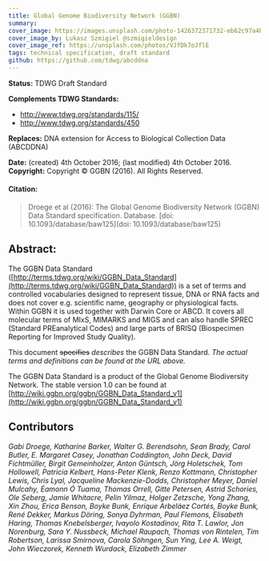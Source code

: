 ```yaml
---
title: Global Genome Biodiversity Network (GGBN) 
summary: 
cover_image: https://images.unsplash.com/photo-1426372371732-eb62c97a4b98
cover_image_by: Lukasz Szmigiel @szmigieldesign
cover_image_ref: https://unsplash.com/photos/VJfDk7oJflE
tags: technical specification, draft standard
github: https://github.com/tdwg/abcddna
---
```


**Status:**  TDWG Draft Standard

**Complements TDWG Standards:**
 - http://www.tdwg.org/standards/115/
 - http://www.tdwg.org/standards/450 

**Replaces:** DNA extension for Access to Biological Collection Data (ABCDDNA)

**Date:** (created) 4th October 2016; (last modified) 4th October 2016.
**Copyright:** Copyright © GGBN (2016). All Rights Reserved. 

#### Citation: 
> Droege et al (2016): The Global Genome Biodiversity Network (GGBN) Data Standard specification. Database. [doi: 10.1093/database/baw125](doi: 10.1093/database/baw125)

## Abstract:

The GGBN Data Standard ([http://terms.tdwg.org/wiki/GGBN_Data_Standard](http://terms.tdwg.org/wiki/GGBN_Data_Standard)) is a set of terms and controlled vocabularies designed to represent tissue, DNA or RNA facts and does not cover e.g. scientific name, geography or physiological facts. Within GGBN it is used together with Darwin Core or ABCD. It covers all molecular terms of MIxS, MIMARKS and MIGS and can also handle SPREC (Standard PREanalytical Codes) and large parts of BRISQ (Biospecimen Reporting for Improved Study Quality).

This document ~~specifies~~ _describes_ the GGBN Data Standard. _The actual terms and definitions can be found at the URL above._

The GGBN Data Standard is a product of the Global Genome Biodiversity Network. The stable version 1.0 can be found at [http://wiki.ggbn.org/ggbn/GGBN_Data_Standard_v1](http://wiki.ggbn.org/ggbn/GGBN_Data_Standard_v1) 

## Contributors

_Gabi Droege, Katharine Barker, Walter G. Berendsohn, Sean Brady, Carol Butler, E. Margaret Casey, Jonathan Coddington, John Deck, David Fichtmüller, Birgit Gemeinholzer, Anton Güntsch, Jörg Holetschek, Tom Hollowell, Patricia Kelbert, Hans-Peter Klenk, Renzo Kottmann, Christopher Lewis, Chris Lyal, Jacqueline Mackenzie-Dodds, Christopher Meyer, Daniel Mulcahy, Éamonn Ó Tuama, Thomas Orrell, Gitte Petersen, Astrid Schories, Ole Seberg, Jamie Whitacre, Pelin Yilmaz, Holger Zetzsche, Yong Zhang, Xin Zhou, Erica Benson, Boyke Bunk, Enrique Arbeláez Cortés, Boyke Bunk, René Dekker, Markus Döring, Sonya Dyhrman, Paul Flemons, Elisabeth Haring, Thomas Knebelsberger, Ivayolo Kostadinov, Rita T. Lawlor, Jon Norenburg, Sara Y. Nussbeck, Michael Raupach, Thomas von Rintelen, Tim Robertson, Larissa Smirnova, Carola Söhngen, Sun Ying, Lee A. Weigt, John Wieczorek, Kenneth Wurdack, Elizabeth Zimmer_
